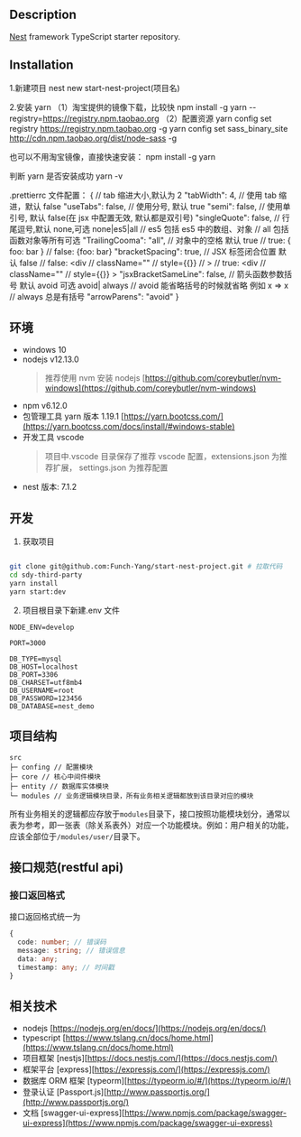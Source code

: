 ## Description

[Nest](https://github.com/nestjs/nest) framework TypeScript starter repository.

## Installation

1.新建项目
nest new start-nest-project(项目名)

2.安装 yarn
（1）淘宝提供的镜像下载，比较快
npm install -g yarn --registry=https://registry.npm.taobao.org
（2）配置资源
yarn config set registry https://registry.npm.taobao.org -g
yarn config set sass_binary_site http://cdn.npm.taobao.org/dist/node-sass -g

也可以不用淘宝镜像，直接快速安装：
npm install -g yarn

判断 yarn 是否安装成功
yarn -v

.prettierrc 文件配置：
{
// tab 缩进大小,默认为 2
"tabWidth": 4,
// 使用 tab 缩进，默认 false
"useTabs": false,
// 使用分号, 默认 true
"semi": false,
// 使用单引号, 默认 false(在 jsx 中配置无效, 默认都是双引号)
"singleQuote": false,
// 行尾逗号,默认 none,可选 none|es5|all
// es5 包括 es5 中的数组、对象
// all 包括函数对象等所有可选
"TrailingCooma": "all",
// 对象中的空格 默认 true
// true: { foo: bar }
// false: {foo: bar}
"bracketSpacing": true,
// JSX 标签闭合位置 默认 false
// false: <div
// className=""
// style={{}}
// >
// true: <div
// className=""
// style={{}} >
"jsxBracketSameLine": false,
// 箭头函数参数括号 默认 avoid 可选 avoid| always
// avoid 能省略括号的时候就省略 例如 x => x
// always 总是有括号
"arrowParens": "avoid"
}

## 环境

- windows 10
- nodejs v12.13.0
  > 推荐使用 nvm 安装 nodejs [https://github.com/coreybutler/nvm-windows](https://github.com/coreybutler/nvm-windows)
- npm v6.12.0
- 包管理工具 yarn 版本 1.19.1 [https://yarn.bootcss.com/](https://yarn.bootcss.com/docs/install/#windows-stable)
- 开发工具 vscode
  > 项目中.vscode 目录保存了推荐 vscode 配置，extensions.json 为推荐扩展， settings.json 为推荐配置
- nest 版本: 7.1.2

## 开发

1. 获取项目

```bash

git clone git@github.com:Funch-Yang/start-nest-project.git # 拉取代码
cd sdy-third-party
yarn install
yarn start:dev

```

2. 项目根目录下新建.env 文件

```
NODE_ENV=develop

PORT=3000

DB_TYPE=mysql
DB_HOST=localhost
DB_PORT=3306
DB_CHARSET=utf8mb4
DB_USERNAME=root
DB_PASSWORD=123456
DB_DATABASE=nest_demo

```

## 项目结构

```text
src
├─ confing // 配置模块
├─ core // 核心中间件模块
├─ entity // 数据库实体模块
└─ modules // 业务逻辑模块目录，所有业务相关逻辑都放到该目录对应的模块
```

所有业务相关的逻辑都应存放于`modules`目录下，接口按照功能模块划分，通常以表为参考，即一张表（除关系表外）对应一个功能模块。例如：用户相关的功能，应该全部位于`/modules/user/`目录下。

## 接口规范(restful api)

### 接口返回格式

接口返回格式统一为

```typescript
{
  code: number; // 错误码
  message: string; // 错误信息
  data: any;
  timestamp: any; // 时间戳
}
```

## 相关技术

- nodejs [https://nodejs.org/en/docs/](https://nodejs.org/en/docs/)
- typescript [https://www.tslang.cn/docs/home.html](https://www.tslang.cn/docs/home.html)
- 项目框架 [nestjs][https://docs.nestjs.com/](https://docs.nestjs.com/)
- 框架平台 [express][https://expressjs.com/](https://expressjs.com/)
- 数据库 ORM 框架 [typeorm][https://typeorm.io/#/](https://typeorm.io/#/)
- 登录认证 [Passport.js][http://www.passportjs.org/](http://www.passportjs.org/)
- 文档 [swagger-ui-express][https://www.npmjs.com/package/swagger-ui-express](https://www.npmjs.com/package/swagger-ui-express)
